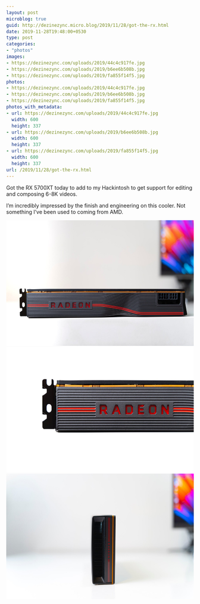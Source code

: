 ```yaml
---
layout: post
microblog: true
guid: http://dezinezync.micro.blog/2019/11/28/got-the-rx.html
date: 2019-11-28T19:48:00+0530
type: post
categories:
- "photos"
images:
- https://dezinezync.com/uploads/2019/44c4c917fe.jpg
- https://dezinezync.com/uploads/2019/b6ee6b508b.jpg
- https://dezinezync.com/uploads/2019/fa855f14f5.jpg
photos:
- https://dezinezync.com/uploads/2019/44c4c917fe.jpg
- https://dezinezync.com/uploads/2019/b6ee6b508b.jpg
- https://dezinezync.com/uploads/2019/fa855f14f5.jpg
photos_with_metadata:
- url: https://dezinezync.com/uploads/2019/44c4c917fe.jpg
  width: 600
  height: 337
- url: https://dezinezync.com/uploads/2019/b6ee6b508b.jpg
  width: 600
  height: 337
- url: https://dezinezync.com/uploads/2019/fa855f14f5.jpg
  width: 600
  height: 337
url: /2019/11/28/got-the-rx.html
---
```

Got the RX 5700XT today to add to my Hackintosh to get support for editing and composing 6-8K videos. 

I’m incredibly impressed by the finish and engineering on this cooler. Not something I’ve been used to coming from AMD. 

<img src="/uploads/2019/44c4c917fe.jpg" width="600" height="337" alt="" /><img src="/uploads/2019/b6ee6b508b.jpg" width="600" height="337" alt="" /><img src="/uploads/2019/fa855f14f5.jpg" width="600" height="337" alt="" />

